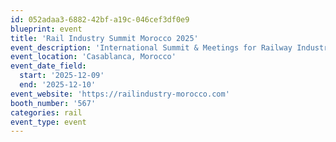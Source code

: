 ```yaml
---
id: 052adaa3-6882-42bf-a19c-046cef3df0e9
blueprint: event
title: 'Rail Industry Summit Morocco 2025'
event_description: 'International Summit & Meetings for Railway Industries'
event_location: 'Casablanca, Morocco'
event_date_field:
  start: '2025-12-09'
  end: '2025-12-10'
event_website: 'https://railindustry-morocco.com'
booth_number: '567'
categories: rail
event_type: event
---
```

